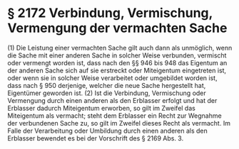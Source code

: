 # § 2172 Verbindung, Vermischung, Vermengung der vermachten Sache
(1) Die Leistung einer vermachten Sache gilt auch dann als unmöglich, wenn die Sache mit einer anderen Sache in solcher Weise verbunden, vermischt oder vermengt worden ist, dass nach den §§ 946 bis 948 das Eigentum an der anderen Sache sich auf sie erstreckt oder Miteigentum eingetreten ist, oder wenn sie in solcher Weise verarbeitet oder umgebildet worden ist, dass nach § 950 derjenige, welcher die neue Sache hergestellt hat, Eigentümer geworden ist.
(2) Ist die Verbindung, Vermischung oder Vermengung durch einen anderen als den Erblasser erfolgt und hat der Erblasser dadurch Miteigentum erworben, so gilt im Zweifel das Miteigentum als vermacht; steht dem Erblasser ein Recht zur Wegnahme der verbundenen Sache zu, so gilt im Zweifel dieses Recht als vermacht. Im Falle der Verarbeitung oder Umbildung durch einen anderen als den Erblasser bewendet es bei der Vorschrift des § 2169 Abs. 3.